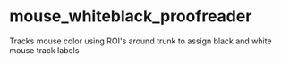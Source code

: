 # mouse_whiteblack_proofreader
Tracks mouse color using ROI's around trunk to assign black and white mouse track labels
